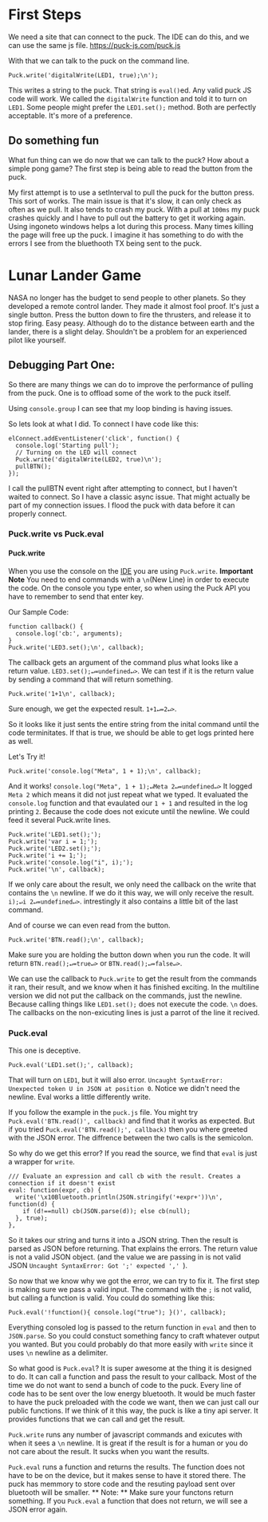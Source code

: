 # First Steps
We need a site that can connect to the puck. The IDE can do this, and we can use the same js file. https://puck-js.com/puck.js

With that we can talk to the puck on the command line.
```
Puck.write('digitalWrite(LED1, true);\n');
```

This writes a string to the puck. That string is `eval()`ed. Any valid puck JS code will work. We called the `digitalWrite` function and told it to turn on `LED1`. Some people might prefer the `LED1.set();` method. Both are perfectly acceptable. It's more of a preference.

## Do something fun
What fun thing can we do now that we can talk to the puck? How about a simple pong game?
The first step is being able to read the button from the puck.

My first attempt is to use a setInterval to pull the puck for the button press. This sort of works. The main issue is that it's slow, it can only check as often as we pull. It also tends to crash my puck. With a pull at `100ms` my puck crashes quickly and I have to pull out the battery to get it working again. Using ingoneto windows helps a lot during this process. Many times killing the page will free up the puck. I imagine it has something to do with the errors I see from the bluethooth TX being sent to the puck.

# Lunar Lander Game
NASA no longer has the budget to send people to other planets. So they developed a remote control lander. They made it almost fool proof. It's just a single button. Press the button down to fire the thrusters, and release it to stop firing. Easy peasy. Although do to the distance between earth and the lander, there is a slight delay. Shouldn't be a problem for an experienced pilot like yourself.


## Debugging Part One:
So there are many things we can do to improve the performance of pulling from the puck. One is to offload some of the work to the puck itself.

Using `console.group` I can see that my loop binding is having issues.

So lets look at what I did. To connect I have code like this:
```
elConnect.addEventListener('click', function() {
  console.log('Starting pull');
  // Turning on the LED will connect
  Puck.write('digitalWrite(LED2, true)\n');
  pullBTN();
});
```

I call the pullBTN event right after attempting to connect, but I haven't waited to connect. So I have a classic async issue. That might actually be part of my connection issues. I flood the puck with data before it can properly connect.

### Puck.write vs Puck.eval

#### Puck.write
When you use the console on the [IDE](https://www.espruino.com/ide/) you are using `Puck.write`. **Important Note** You need to end commands with a `\n`(New Line) in order to execute the code. On the console you type enter, so when using the Puck API you have to remember to send that enter key.

Our Sample Code:
```
function callback() {
  console.log('cb:', arguments);
}
Puck.write('LED3.set();\n', callback);
```

The callback gets an argument of the command plus what looks like a return value. `LED3.set();↵=undefined↵>`. We can test if it is the return value by sending a command that will return something.
```
Puck.write('1+1\n', callback);
```
Sure enough, we get the expected result. `1+1↵=2↵>`.

So it looks like it just sents the entire string from the inital command until the code terminitates. If that is true, we should be able to get logs printed here as well.

Let's Try it!
```
Puck.write('console.log("Meta", 1 + 1);\n', callback);
```
And it works! `console.log("Meta", 1 + 1);↵Meta 2↵=undefined↵>` It logged `Meta 2` which means it did not just repeat what we typed. It evaluated the `console.log` function and that evaulated our `1 + 1` and resulted in the log printing `2`. Because the code does not exicute until the newline. We could feed it several Puck.write lines.
```
Puck.write('LED1.set();');
Puck.write('var i = 1;');
Puck.write('LED2.set();');
Puck.write('i += 1;');
Puck.write('console.log("i", i);');
Puck.write('\n', callback);
```

If we only care about the result, we only need the callback on the write that contains the `\n` newline. If we do it this way, we will only receive the result. ` i);↵i 2↵=undefined↵>`. intrestingly it also contains a little bit of the last command.

And of course we can even read from the button.
```
Puck.write('BTN.read();\n', callback);
```

Make sure you are holding the button down when you run the code. It will return `BTN.read();↵=true↵>` or `BTN.read();↵=false↵>`.


We can use the callback to `Puck.write` to get the result from the commands it ran, their result, and we know when it has finished exciting. In the multiline version we did not put the callback on the commands, just the newline. Because calling things like `LED1.set();` does not execute the code. `\n` does. The callbacks on the non-exicuting lines is just a parrot of the line it recived.


### Puck.eval
This one is deceptive.
```
Puck.eval('LED1.set();', callback);
```
That will turn on `LED1`, but it will also error. `Uncaught SyntaxError: Unexpected token U in JSON at position 0`. Notice we didn't need the newline. Eval works a little differently write.

If you follow the example in the `puck.js` file. You might try `Puck.eval('BTN.read()', callback)` and find that it works as expected. But if you tried `Puck.eval('BTN.read();', callback)` then you where greeted with the JSON error. The diffrence between the two calls is the semicolon.

So why do we get this error? If you read the source, we find that `eval` is just a wrapper for `write`.
```
/// Evaluate an expression and call cb with the result. Creates a connection if it doesn't exist
eval: function(expr, cb) {
  write('\x10Bluetooth.println(JSON.stringify('+expr+'))\n', function(d) {
    if (d!==null) cb(JSON.parse(d)); else cb(null);
  }, true);
},
```

So it takes our string and turns it into a JSON string. Then the result is parsed as JSON before returning. That explains the errors. The return value is not a valid JSON object. (and the value we are passing in is not valid JSON `Uncaught SyntaxError: Got ';' expected ','
`).

So now that we know why we got the error, we can try to fix it. The first step is making sure we pass a valid input. The command with the `;` is not valid, but calling a function is valid. You could do something like this:

```
Puck.eval('!function(){ console.log("true"); }()', callback);
```

Everything consoled log is passed to the return function in `eval` and then to `JSON.parse`. So you could constuct something fancy to craft whatever output you wanted. But you could probably do that more easily with `write` since it uses `\n` newline as a delimiter.

So what good is `Puck.eval`? It is super awesome at the thing it is designed to do. It can call a function and pass the result to your callback. Most of the time we do not want to send a bunch of code to the puck. Every line of code has to be sent over the low energy bluetooth. It would be much faster to have the puck preloaded with the code we want, then we can just call our public functions. If we think of it this way, the puck is like a tiny api server. It provides functions that we can call and get the result.


`Puck.write` runs any number of javascript commands and exicutes with when it sees a `\n` newline. It is great if the result is for a human or you do not care about the result. It sucks when you want the results.

`Puck.eval` runs a function and returns the results. The function does not have to be on the device, but it makes sense to have it stored there. The puck has memmory to store code and the resuting payload sent over bluetooth will be smaller. ** Note: ** Make sure your functons return something. If you `Puck.eval` a function that does not return, we will see a JSON error again.
